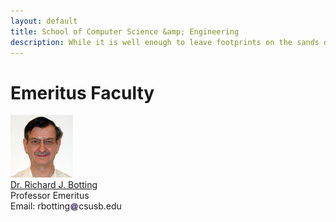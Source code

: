 ```yaml
---
layout: default
title: School of Computer Science &amp; Engineering
description: While it is well enough to leave footprints on the sands of time, it is even more important to make sure they point in a commendable direction. – James Branch Cabell
---
```


# Emeritus Faculty

<div class='third-wrap'>
<div class='wrap'>
<img src="photos/Richard_Botting.jpg" alt="Dr. Richard J. Botting" /><br />
<a href="http://cse.csusb.edu/dick">Dr. Richard J. Botting</a><br />
Professor Emeritus<br />
Email: rbotting<img style="height: 1em; vertical-align: middle" src="../../assets/img/arobase.jpg" alt="arobase" />csusb.edu<br />
</div>
</div>

